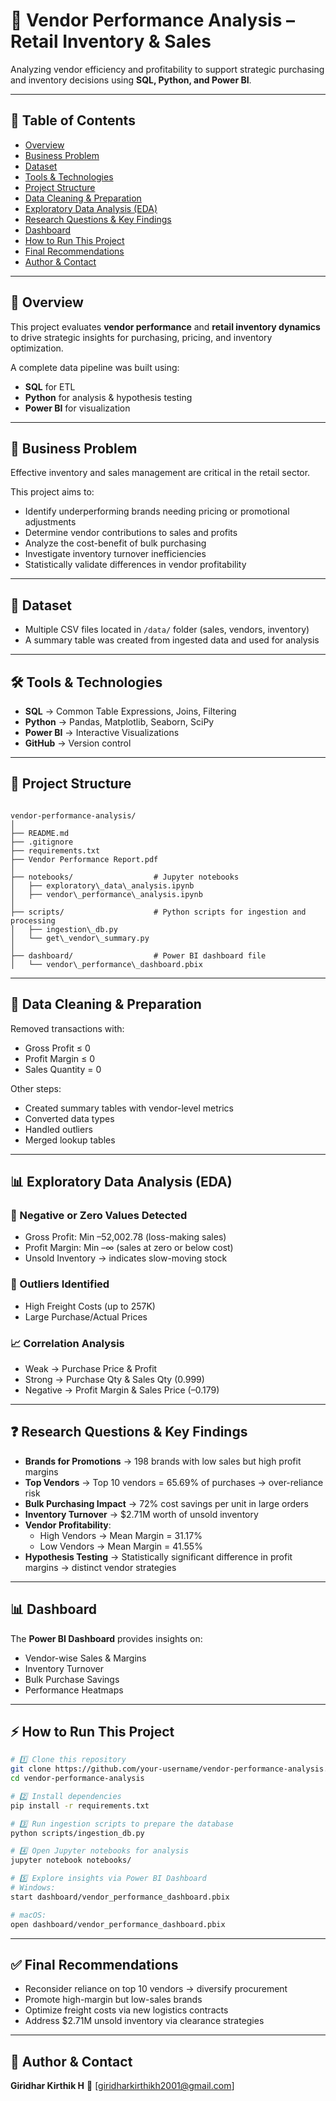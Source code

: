 # 🧾 Vendor Performance Analysis – Retail Inventory & Sales  

Analyzing vendor efficiency and profitability to support strategic purchasing and inventory decisions using **SQL, Python, and Power BI**.  

---

## 📌 Table of Contents
- [Overview](#-overview)  
- [Business Problem](#-business-problem)  
- [Dataset](#-dataset)  
- [Tools & Technologies](#-tools--technologies)  
- [Project Structure](#-project-structure)  
- [Data Cleaning & Preparation](#-data-cleaning--preparation)  
- [Exploratory Data Analysis (EDA)](#-exploratory-data-analysis-eda)  
- [Research Questions & Key Findings](#-research-questions--key-findings)  
- [Dashboard](#-dashboard)  
- [How to Run This Project](#-how-to-run-this-project)  
- [Final Recommendations](#-final-recommendations)  
- [Author & Contact](#-author--contact)  

---

## 📖 Overview
This project evaluates **vendor performance** and **retail inventory dynamics** to drive strategic insights for purchasing, pricing, and inventory optimization.  

A complete data pipeline was built using:  
- **SQL** for ETL  
- **Python** for analysis & hypothesis testing  
- **Power BI** for visualization  

---

## 🎯 Business Problem
Effective inventory and sales management are critical in the retail sector.  

This project aims to:  
- Identify underperforming brands needing pricing or promotional adjustments  
- Determine vendor contributions to sales and profits  
- Analyze the cost-benefit of bulk purchasing  
- Investigate inventory turnover inefficiencies  
- Statistically validate differences in vendor profitability  

---

## 📂 Dataset
- Multiple CSV files located in `/data/` folder (sales, vendors, inventory)  
- A summary table was created from ingested data and used for analysis  

---

## 🛠️ Tools & Technologies
- **SQL** → Common Table Expressions, Joins, Filtering  
- **Python** → Pandas, Matplotlib, Seaborn, SciPy  
- **Power BI** → Interactive Visualizations  
- **GitHub** → Version control  

---

## 📁 Project Structure
```

vendor-performance-analysis/
│
├── README.md
├── .gitignore
├── requirements.txt
├── Vendor Performance Report.pdf
│
├── notebooks/                  # Jupyter notebooks
│   ├── exploratory\_data\_analysis.ipynb
│   ├── vendor\_performance\_analysis.ipynb
│
├── scripts/                    # Python scripts for ingestion and processing
│   ├── ingestion\_db.py
│   └── get\_vendor\_summary.py
│
├── dashboard/                  # Power BI dashboard file
│   └── vendor\_performance\_dashboard.pbix

````

---

## 🧹 Data Cleaning & Preparation
Removed transactions with:  
- Gross Profit ≤ 0  
- Profit Margin ≤ 0  
- Sales Quantity = 0  

Other steps:  
- Created summary tables with vendor-level metrics  
- Converted data types  
- Handled outliers  
- Merged lookup tables  

---

## 📊 Exploratory Data Analysis (EDA)

### 🔎 Negative or Zero Values Detected
- Gross Profit: Min –52,002.78 (loss-making sales)  
- Profit Margin: Min –∞ (sales at zero or below cost)  
- Unsold Inventory → indicates slow-moving stock  

### 🚩 Outliers Identified
- High Freight Costs (up to 257K)  
- Large Purchase/Actual Prices  

### 📈 Correlation Analysis
- Weak → Purchase Price & Profit  
- Strong → Purchase Qty & Sales Qty (0.999)  
- Negative → Profit Margin & Sales Price (–0.179)  

---

## ❓ Research Questions & Key Findings
- **Brands for Promotions** → 198 brands with low sales but high profit margins  
- **Top Vendors** → Top 10 vendors = 65.69% of purchases → over-reliance risk  
- **Bulk Purchasing Impact** → 72% cost savings per unit in large orders  
- **Inventory Turnover** → $2.71M worth of unsold inventory  
- **Vendor Profitability**:  
  - High Vendors → Mean Margin = 31.17%  
  - Low Vendors → Mean Margin = 41.55%  
- **Hypothesis Testing** → Statistically significant difference in profit margins → distinct vendor strategies  

---

## 📊 Dashboard
The **Power BI Dashboard** provides insights on:  
- Vendor-wise Sales & Margins  
- Inventory Turnover  
- Bulk Purchase Savings  
- Performance Heatmaps  

---

## ⚡ How to Run This Project
```bash
# 1️⃣ Clone this repository
git clone https://github.com/your-username/vendor-performance-analysis.git
cd vendor-performance-analysis

# 2️⃣ Install dependencies
pip install -r requirements.txt

# 3️⃣ Run ingestion scripts to prepare the database
python scripts/ingestion_db.py

# 4️⃣ Open Jupyter notebooks for analysis
jupyter notebook notebooks/

# 5️⃣ Explore insights via Power BI Dashboard
# Windows:
start dashboard/vendor_performance_dashboard.pbix

# macOS:
open dashboard/vendor_performance_dashboard.pbix
````

---

## ✅ Final Recommendations

* Reconsider reliance on top 10 vendors → diversify procurement
* Promote high-margin but low-sales brands
* Optimize freight costs via new logistics contracts
* Address \$2.71M unsold inventory via clearance strategies

---

## 👤 Author & Contact

**Giridhar Kirthik H**
📧 [giridharkirthikh2001@gmail.com]
